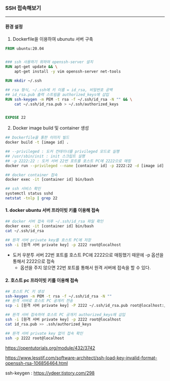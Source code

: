 

### SSH 접속해보기
---

#### 환경 설정

1. Dockerfile을 이용하여 ubunutu 서버 구축
```Dockerfile
FROM ubuntu:20.04


### ssh 사용하기 위하여 openssh-server 설치
RUN apt-get update && \
    apt-get install -y vim openssh-server net-tools

RUN mkdir ~/.ssh

## rsa 형식, ~/.ssh에 키 이름 = id_rsa, 비밀번호 공백 
## id_rsa.pub 출력 스트림을 authorized_keys에 삽입
RUN ssh-keygen -m PEM -t rsa -f ~/.ssh/id_rsa -N "" && \
    cat ~/.ssh/id_rsa.pub > ~/.ssh/authorized_keys


EXPOSE 22
```

2. Docker image build 및 container 생성
```bash
## Dockerfile을 통한 이미지 빌드
docker build -t [image id] .

## --privileged : 도커 컨테이너를 privileged 모드로 실행
## /usr/sbin/init : init 스크립트 실행
## -p 2222:22 : 도커 서버 22번 포트를 호스트 PC에 2222으로 매핑
docker run --privileged --name [container id] -p 2222:22 -d [image id] /usr/sbin/init

## docker container 접속
docker exec -it [container id] bin/bash

## ssh 서비스 확인
systemctl status sshd
netstat -tnlp | grep 22
```


#### 1. docker ubuntu 서버 프라이빗 키를 이용해 접속

```bash
## docker 서버 접속 이후 ~/.ssh/id_rsa 파일 확인
docker exec -it [container id] bin/bash
cat ~/.ssh/id_rsa

## 원격 서버 private key를 호스트 PC에 저장
ssh -i [원격 서버 private key] -p 2222 root@localhost
```

 - 도커 우분투 서버 22번 포트를 호스트 PC에 2222으로 매핑했기 때문에 -p 옵션을 통해서 2222으로 접속
   - 옵션을 주지 않으면 22번 포트를 통해서 원격 서버에 접속을 할 수 있다.

#### 2. 호스트 pc 프라이빗 키를 이용해 접속

```bash
## 호스트 PC 키 생성
ssh-keygen -m PEM -t rsa -f ~/.ssh/id_rsa -N ""
## 원격 서버로 호스트 PC 공개키 전송
scp -i [원격 서버 private key] -P 2222 ~/.ssh/id_rsa.pub root@localhost:/root

## 원격 서버 접속하여 호스트 PC 공개키 authorized_keys에 삽입  
ssh -i [원격 서버 private key] -p 2222 root@localhost
cat id_rsa.pub >> .ssh/authorized_keys

## 원격 서버 private key 없이 접속 확인
ssh -p 2222 root@localhost
```



https://opentutorials.org/module/432/3742

https://www.lesstif.com/software-architect/ssh-load-key-invalid-format-openssh-rsa-106856464.html

ssh-keygen : https://ydeer.tistory.com/298